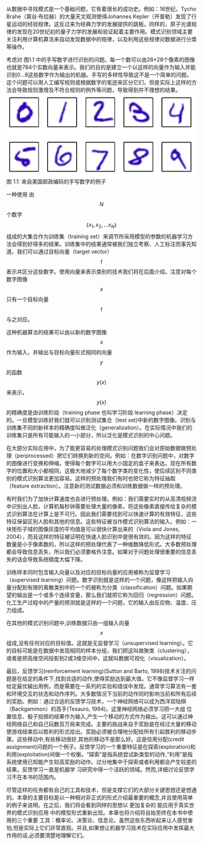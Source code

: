 从数据中寻找模式是一个基础问题，它有着很长的成功史。例如：16世纪，Tycho Brahe（第谷·布拉赫）的大量天文观测使得Johannes Kepler（开普勒）发现了行星运动的经验规律。这反过来为经典力学的发展提供的跳板。同样的，原子光谱规律的发现在20世纪初的量子力学的发展和验证起着主要作用。模式识别领域主要关注利用计算机算法来自动发现数据中的规律，以及利用这些规律对数据进行分类等操作。    

考虑对 图1.1 中的手写数字进行识别的问题。每一个数可以由28*28个像素的图像也就是784个实数向量来表示。我们的目的是建立一个以这样的向量作为输入并能识别0...9这些数字作为输出的机器。手写的多样性导致这不是一个简单的问题。这个问题可以用人工编写规则或根据数字的笔迹来区分它们，但是实际上这样的方法会导致规则激增及不符合规则的例外等问题，导致得到并不理想的结果。    
![图 1-1](images/handwrite.png)    
   图 1.1: 来自美国邮政编码的手写数字的例子    

一种使用 由$$ N $$ 个数字 $$｛x_1,x_2,...x_N｝$$ 组成的大集合作为训练集（training set）来调节所采用模型的参数的机器学习方法会得到好得多的结果。训练集中的结果通常被我们独立考察、人工标注而事先知道。我们可以通过目标向量（target vector） $$ t $$ 表示并区分这些数字。使用向量来表示类别的技术我们将在后面介绍。注意对每个数字图像 $$ x $$ 只有一个目标向量 $$ t $$ 与之对应。    

这种机器算法的结果可以由以新的数字图像 $$ x $$ 作为输入，并输出与目标向量形式相同的向量 $$ y $$ 的函数 $$ y(x) $$ 来表示。
$$ y(x) $$ 的精确度是由训练阶段（training phase 也叫学习阶段 learning phase）决定的。一旦模型训练好我们就可以识别测试集合（test set)中新的数字图像。识别与训练集不同的新样本的精确度叫做泛化（generalization）。在实际情况中我们的训练集只是所有可能输入的一小部分，所以泛化是模式识别的中心问题。     

在大部分实际应用中，为了能更容易的处理模式识别问题我们会对原始数据做预处理（perprocessed）把它们转换到新的空间。例如：在数字识别问题中，对数字的图像进行变换和伸缩，使得每个数字可以用大小固定的盒子来表达。现在所有数字的位置和大小都相同，这极大地减少了每个数字类的变化性，使后续区别不同类别的模式识别算法更加容易。这样的预处理我们有时也把它称为特征抽取（feature extraction）。注意新的测试数据必须和训练数据做一样的预处理。    

有时我们为了加快计算速度也会进行预处理。例如：我们需要实时的从高清视频流中识别出人脸，计算机每秒钟需要处理大量的像素，将这些像素直接传给复杂的模式识别算法在计算上是不可行。因此我们需要找到可以快速计算的有效特征，这些特征保留区别人脸和其他的信息。这些特征被当作模式识别算法的输入。例如：一块矩形子域的图像灰度的平均值是可以很快计算出来的（Viola and Jones,
2004），而且这样的特征被证明在快速人脸识别中是很有效的。因为这样的特征数量是小于像素数的，所以这样的预处理代表了一种维数降低形式。大多数预处理都会导致信息丢失，所以我们必须要格外注意。如果对于问题处理很重要的信息丢失的话会导致系统精度大幅下降。     

训练样本同时包含输入向量以及对应的目标向量的应用被称为监督学习（supervised learning）问题。数字识别就是这样的一个问题，像这样把输入向量分配到有限的离散类别中的一个的被称为分类（classification）问题。如果期望的输出是一个或多个连续变量，那么我们就把它称为回归（regression）问题。化工生产过程中的产量的预测就是这样的一个问题，它的输入由反应物、温度、压力组成。     

在其他的模式识别问题中,训练数据只由一组输入向量 $$ x $$ 组成,没有任何对应的目标值。这就是无监督学习（unsupervised learning）。它的目标可能是在数据中发现相同的样本分组，我们把这叫做聚类（clustering），或者是把高维空间投影到2或3维空间中，这就叫数据可视化（visualization）。    

最后，反馈学习(reinforcement learning)(Sutton and Barto, 1998)技术关注的问题是在给定的条件下,找到合适的动作,使得奖励达到最大值。它不像监督学习一样给定最优输出用例，而是需要在一系列的实验和错误中发现。通常学习算法有一套和环境交互的状态和动作序列。大多数情况下当前的动作同时影响当前和所有后续的奖励。例如：通过合适的反馈学习技术，一个神经网络可以成为西洋双陆棋（Backgammon）的高手(Tesauro, 1994)。这里神经网络必须学习把一大组
位置信息、骰子投掷的结果作为输入,产生一个移动的方式作为输出。这可以通过神经网络自己和自己玩数百万局来完成。主要的挑战来自于奖励是在经过大量的移动使游戏结束后以胜利的形式给出。奖励必须被合理地分配给所有引起胜利的移动步骤。这些移动中,有些移动很好,其他的移动不是那么好。这是信用分配(credit assignment)问题的一个例子。反馈学习的一个重要特征是在探索(exploration)和利用(exploitation)间做一个权衡。“探索”是指系统尝试新类型的动作,“利用”是指系统使用已知能产生较高奖励的动作。过分地集中于探索或者利用都会产生较差的结果。反馈学习一直是机器学 习研究中得一个活跃的领域。然而,详细讨论反馈学习不在本书的范围内。    

尽管这样的任务都有自己的工具和技术，但是支撑它们的大部分关键思想还是想通的。本章的主要目标是以一种相对非正式的形式介绍最重要的概念,并且使用简单的例子来说明。在之后，我们将会看到同样的思想以 更加复杂的 能应用于真实世界的模式识别应用 中的模型形式重新出现。本章也将介绍将自始至终在本书中使用的三个重要 工具：概率论、决策论、信息论。虽然这些东西听起来让人感觉害怕,但是实际上它们非常直观。并且,如果想让机器学习技术在实际应用中发挥最大作用的话,必须要清楚地理解它们。
